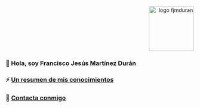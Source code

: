 <div style="text-align:right">
  <img src="https://fjmduran.com/favicon.png" alt="logo fjmduran" width="120"/>  
</div>


### 👋 Hola, soy Francisco Jesús Martínez Durán

### ⚡ [Un resumen de mis conocimientos](https://fjmduran.com/sobre-mi)

### 💬 [Contacta conmigo](https://fjmduran.com/contacto)

<!--
**fjmduran/fjmduran** is a ✨ _special_ ✨ repository because its `README.md` (this file) appears on your GitHub profile.

Here are some ideas to get you started:

- 🔭 I’m currently working on ...
- 🌱 I’m currently learning ...
- 👯 I’m looking to collaborate on ...
- 🤔 I’m looking for help with ...
- 💬 Ask me about ...
- 📫 How to reach me: ...
- 😄 Pronouns: ...
- ⚡ Fun fact: ...
-->
